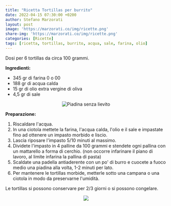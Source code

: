 ```yaml
---
title: "Ricetta Tortillas per burrito"
date: 2022-04-15 07:30:00 +0200
author: Stefano Marzorati
layout: post
image: 'https://marzorati.co/img/ricette.png'
share-img: 'https://marzorati.co/img/ricette.png'
categories: [Ricette]
tags: [ricetta, tortillas, burrito, acqua, sale, farina, olio]
---
```

Dosi per 6 tortillas da circa 100 grammi.   

**Ingredienti:**   

  - 345 gr di farina 0 o 00
  - 188 gr di acqua calda
  - 15 gr di olio extra vergine di oliva
  - 4,5 gr di sale

<center><img src="https://marzorati.co/img/post/piadina.jpg" alt="Piadina senza lievito"></center>  

**Preparazione:**   
  
1. Riscaldare l'acqua.   
2. In una ciotola mettete la farina, l'acqua calda, l'olio e il sale e impastate fino ad ottenere un impasto morbido e liscio.   
3. Lascia riposare l'impasto 5/10 minuti al massimo.   
4. Dividete l'impasto in 4 palline da 100 grammi e stendete ogni pallina con un mattarello a forma di cerchio. (non occorre infarinare il piano di lavoro, al limite infarina la pallina di pasta)    
5. Scaldate una padella antiaderente con un po' di burro e cuocete a fuoco medio una piadina alla volta, 1-2 minuti per lato.   
6. Per mantenere le tortillas morbide, metterle sotto una campana o una ciotola in modo da preservarne l'umidità.

Le tortillas si possono conservare per 2/3 giorni o si possono congelare.    

<p align="center">
  <img src="https://marzorati.co/img/post/Tortillas.webp">
</p>   